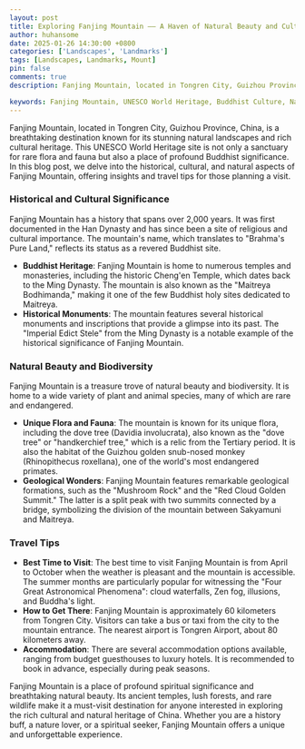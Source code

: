 ```yaml
---
layout: post
title: Exploring Fanjing Mountain —— A Haven of Natural Beauty and Cultural Significance
author: huhansome
date: 2025-01-26 14:30:00 +0800
categories: ['Landscapes', 'Landmarks']
tags: [Landscapes, Landmarks, Mount]
pin: false
comments: true
description: Fanjing Mountain, located in Tongren City, Guizhou Province, China, is a breathtaking destination known for its stunning natural landscapes and rich cultural heritage. This UNESCO World Heritage site is not only a sanctuary for rare flora and fauna but also a place of profound Buddhist significance. In this blog post, we delve into the historical, cultural, and natural aspects of Fanjing Mountain, offering insights and travel tips for those planning a visit.

keywords: Fanjing Mountain, UNESCO World Heritage, Buddhist Culture, Natural Beauty, Guizhou Province, Dove Tree, Guizhou Golden Snub-Nosed Monkey, Mushroom Rock, Red Cloud Golden Summit, Travel Tips
---
```


Fanjing Mountain, located in Tongren City, Guizhou Province, China, is a breathtaking destination known for its stunning natural landscapes and rich cultural heritage. This UNESCO World Heritage site is not only a sanctuary for rare flora and fauna but also a place of profound Buddhist significance. In this blog post, we delve into the historical, cultural, and natural aspects of Fanjing Mountain, offering insights and travel tips for those planning a visit.

### Historical and Cultural Significance

Fanjing Mountain has a history that spans over 2,000 years. It was first documented in the Han Dynasty and has since been a site of religious and cultural importance. The mountain's name, which translates to "Brahma's Pure Land," reflects its status as a revered Buddhist site.

- **Buddhist Heritage**: Fanjing Mountain is home to numerous temples and monasteries, including the historic Cheng'en Temple, which dates back to the Ming Dynasty. The mountain is also known as the "Maitreya Bodhimanda," making it one of the few Buddhist holy sites dedicated to Maitreya.
- **Historical Monuments**: The mountain features several historical monuments and inscriptions that provide a glimpse into its past. The "Imperial Edict Stele" from the Ming Dynasty is a notable example of the historical significance of Fanjing Mountain.

### Natural Beauty and Biodiversity

Fanjing Mountain is a treasure trove of natural beauty and biodiversity. It is home to a wide variety of plant and animal species, many of which are rare and endangered.

- **Unique Flora and Fauna**: The mountain is known for its unique flora, including the dove tree (Davidia involucrata), also known as the "dove tree" or "handkerchief tree," which is a relic from the Tertiary period. It is also the habitat of the Guizhou golden snub-nosed monkey (Rhinopithecus roxellana), one of the world's most endangered primates.
- **Geological Wonders**: Fanjing Mountain features remarkable geological formations, such as the "Mushroom Rock" and the "Red Cloud Golden Summit." The latter is a split peak with two summits connected by a bridge, symbolizing the division of the mountain between Sakyamuni and Maitreya.

### Travel Tips

- **Best Time to Visit**: The best time to visit Fanjing Mountain is from April to October when the weather is pleasant and the mountain is accessible. The summer months are particularly popular for witnessing the "Four Great Astronomical Phenomena": cloud waterfalls, Zen fog, illusions, and Buddha's light.
- **How to Get There**: Fanjing Mountain is approximately 60 kilometers from Tongren City. Visitors can take a bus or taxi from the city to the mountain entrance. The nearest airport is Tongren Airport, about 80 kilometers away.
- **Accommodation**: There are several accommodation options available, ranging from budget guesthouses to luxury hotels. It is recommended to book in advance, especially during peak seasons.


Fanjing Mountain is a place of profound spiritual significance and breathtaking natural beauty. Its ancient temples, lush forests, and rare wildlife make it a must-visit destination for anyone interested in exploring the rich cultural and natural heritage of China. Whether you are a history buff, a nature lover, or a spiritual seeker, Fanjing Mountain offers a unique and unforgettable experience.

